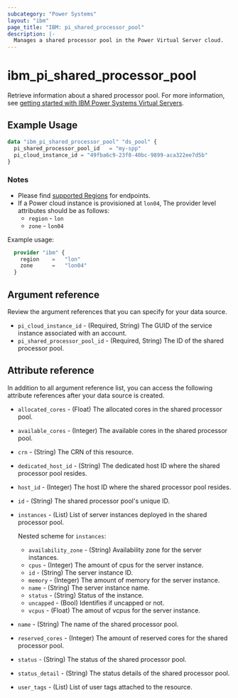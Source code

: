 ```yaml
---
subcategory: "Power Systems"
layout: "ibm"
page_title: "IBM: pi_shared_processor_pool"
description: |-
  Manages a shared processor pool in the Power Virtual Server cloud.
---
```


# ibm_pi_shared_processor_pool

Retrieve information about a shared processor pool. For more information, see [getting started with IBM Power Systems Virtual Servers](https://cloud.ibm.com/docs/power-iaas?topic=power-iaas-getting-started).

## Example Usage

```terraform
data "ibm_pi_shared_processor_pool" "ds_pool" {
  pi_shared_processor_pool_id   = "my-spp"
  pi_cloud_instance_id = "49fba6c9-23f8-40bc-9899-aca322ee7d5b"
}
```

### Notes

- Please find [supported Regions](https://cloud.ibm.com/apidocs/power-cloud#endpoint) for endpoints.
- If a Power cloud instance is provisioned at `lon04`, The provider level attributes should be as follows:
  - `region` - `lon`
  - `zone` - `lon04`
  
Example usage:

  ```terraform
    provider "ibm" {
      region    =   "lon"
      zone      =   "lon04"
    }
  ```

## Argument reference

Review the argument references that you can specify for your data source.

- `pi_cloud_instance_id` - (Required, String) The GUID of the service instance associated with an account.
- `pi_shared_processor_pool_id` - (Required, String) The ID of the shared processor pool.

## Attribute reference

In addition to all argument reference list, you can access the following attribute references after your data source is created.

- `allocated_cores` - (Float) The allocated cores in the shared processor pool.
- `available_cores` - (Integer) The available cores in the shared processor pool.
- `crn` - (String) The CRN of this resource.
- `dedicated_host_id` - (String) The dedicated host ID where the shared processor pool resides.
- `host_id` - (Integer) The host ID where the shared processor pool resides.
- `id` - (String) The shared processor pool's unique ID.
- `instances` - (List) List of server instances deployed in the shared processor pool.

  Nested scheme for `instances`:
  - `availability_zone` - (String) Availability zone for the server instances.
  - `cpus` - (Integer) The amount of cpus for the server instance.
  - `id` - (String) The server instance ID.
  - `memory` - (Integer) The amount of memory for the server instance.
  - `name` - (String) The server instance name.
  - `status` - (String) Status of the instance.
  - `uncapped` - (Bool) Identifies if uncapped or not.
  - `vcpus` - (Float) The amout of vcpus for the server instance.
- `name` - (String) The name of the shared processor pool.
- `reserved_cores` - (Integer) The amount of reserved cores for the shared processor pool.
- `status` - (String) The status of the shared processor pool.
- `status_detail` - (String) The status details of the shared processor pool.
- `user_tags` - (List) List of user tags attached to the resource.
